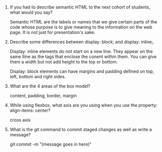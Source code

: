 1) If you had to describe semantic HTML to the next cohort of students, what would you say?

    Semantic HTML are the labels or names that we give certain parts of the code whose purpose is to give meaning to the information on the web page. It is not just for presentation's sake. 

2) Describe some differences between display: block; and display: inline;.

    Display: inline elements do not start on a new line. They appear on the same lline as the tags that enclose the conent within them. You can give them a width but not add height to the top or bottom.

    Display: block elements can have margins and padding defined on top, left, bottom and right sides.

3) What are the 4 areas of the box model?

    content, padding, border, margin

4) While using flexbox, what axis are you using when you use the property: align-items: center? 

    cross axis

5) What is the git command to commit staged changes as well as write a message?

    git commit -m "(message goes in here)"